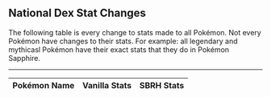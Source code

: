 ## National Dex Stat Changes

The following table is every change to stats made to all Pokémon. Not every Pokémon have changes to their stats. For example: all legendary and mythicasl Pokémon have their exact stats that they do in Pokémon Sapphire.

-----

| Pokémon Name | Vanilla Stats | SBRH Stats |
| ------------ | ------------- | ---------- |
